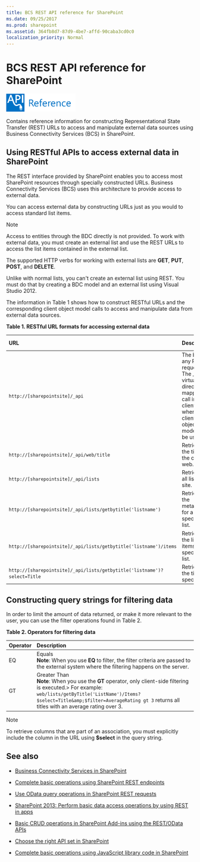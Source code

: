 ```yaml
---
title: BCS REST API reference for SharePoint
ms.date: 09/25/2017
ms.prod: sharepoint
ms.assetid: 364fb8d7-87d9-4be7-affd-90caba3cd0c0
localization_priority: Normal
---
```




# BCS REST API reference for SharePoint

  
    
    
![Class libraries and references](../images/mod_icon_badge_reference.png)
  
    
    

  
    
    

  
    
    
Contains reference information for constructing Representational State Transfer (REST) URLs to access and manipulate external data sources using Business Connectivity Services (BCS) in SharePoint.
## Using RESTful APIs to access external data in SharePoint
<a name="bkmk_Overview"> </a>

The REST interface provided by SharePoint enables you to access most SharePoint resources through specially constructed URLs. Business Connectivity Services (BCS) uses this architecture to provide access to external data.
  
    
    
You can access external data by constructing URLs just as you would to access standard list items.
  
> [!NOTE]
> Access to entities through the BDC directly is not provided. To work with external data, you must create an external list and use the REST URLs to access the list items contained in the external list. 
  
    
    

The supported HTTP verbs for working with external lists are **GET**, **PUT**, **POST**, and **DELETE**.
  
    
    
Unlike with normal lists, you can't create an external list using REST. You must do that by creating a BDC model and an external list using Visual Studio 2012.
  
    
    
The information in Table 1 shows how to construct RESTful URLs and the corresponding client object model calls to access and manipulate data from external data sources.
  
    
    

**Table 1. RESTful URL formats for accessing external data**


|**URL**|**Description**|**HTTP method**|
|:-----|:-----|:-----|
| `http://[sharepointsite]/_api` <br/> |The base of any REST request. The _api virtual directory is mapped to call into client.svc, where the client object model can be used.  <br/> |GET  <br/> |
| `http://[sharepointsite]/_api/web/title` <br/> |Retrieves the title of the current web.  <br/> |GET  <br/> |
| `http://[sharepointsite]/_api/lists` <br/> |Retrieves all lists on a site.  <br/> |GET  <br/> |
| `http://[sharepointsite]/_api/lists/getbytitle('listname')` <br/> |Retrieves the metadata for a specified list.  <br/> |GET  <br/> |
| `http://[sharepointsite]/_api/lists/getbytitle('listname')/items` <br/> |Retrieves the list items in a specified list.  <br/> |GET  <br/> |
| `http://[sharepointsite]/_api/lists/getbytitle('listname')?select=Title` <br/> |Retrieves the title of a specific list.  <br/> |GET  <br/> |
   

## Constructing query strings for filtering data
<a name="bkmk_constructquery"> </a>

In order to limit the amount of data returned, or make it more relevant to the user, you can use the filter operations found in Table 2.
  
    
    

**Table 2. Operators for filtering data**


|**Operator**|**Description**|
|:-----|:-----|
|EQ  <br/> |Equals  <br/> **Note**: When you use **EQ** to filter, the filter criteria are passed to the external system where the filtering happens on the server.          |
|GT  <br/> |Greater Than  <br/> **Note**: When you use the **GT** operator, only client-side filtering is executed.> For example:  `web/lists/getByTitle('ListName')/Items?$select=Title&amp;$filter=AverageRating gt 3` returns all titles with an average rating over 3.          |
   
> [!NOTE]
> To retrieve columns that are part of an association, you must explicitly include the column in the URL using **$select** in the query string.
  
    
    


## See also
<a name="bkmk_AdditionalResources"> </a>


-  [Business Connectivity Services in SharePoint](business-connectivity-services-in-sharepoint.md)
    
  
-  [Complete basic operations using SharePoint REST endpoints](https://msdn.microsoft.com/library/e3000415-50a0-426e-b304-b7de18f2f7d9%28Office.15%29.aspx)
    
  
-  [Use OData query operations in SharePoint REST requests](https://msdn.microsoft.com/library/d4b5c277-ed50-420c-8a9b-860342284b72%28Office.15%29.aspx)
    
  
-  [SharePoint 2013: Perform basic data access operations by using REST in apps](https://code.msdn.microsoft.com/officeapps/sharepoint-2013-perform-335d925b)
  
-  [Basic CRUD operations in SharePoint Add-ins using the REST/OData APIs](https://github.com/OfficeDev/SharePoint-Add-in-REST-OData-BasicDataOperations)
  
-  [Choose the right API set in SharePoint](choose-the-right-api-set-in-sharepoint.md)
    
  
-  [Complete basic operations using JavaScript library code in SharePoint](https://msdn.microsoft.com/library/29089af8-dbc0-49b7-a1a0-9e311f49c826%28Office.15%29.aspx)
    
  
